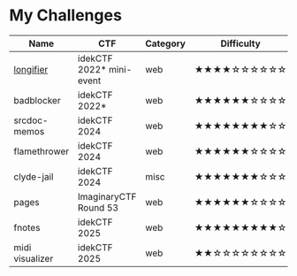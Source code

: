 # My Challenges

| Name            | CTF                      | Category | Difficulty | Notes            |
|-----------------|--------------------------|----------|------------|------------------|
| [longifier](/idekctf/2022/longifier/)       | idekCTF 2022* mini-event | web      | ★★★★☆☆☆☆☆☆ | event not public |
| badblocker      | idekCTF 2022*            | web      | ★★★★★★☆☆☆☆ | -                |
| srcdoc-memos    | idekCTF 2024             | web      | ★★★★★★★★☆☆ | -                |
| flamethrower    | idekCTF 2024             | web      | ★★★★★★☆☆☆☆ | with @downgrade  |
| clyde-jail      | idekCTF 2024             | misc     | ★★★★★★★☆☆☆ | -                |
| pages           | ImaginaryCTF Round 53    | web      | ★★★★★★☆☆☆☆ | -                |
| fnotes          | idekCTF 2025             | web      | ★★★★★★★★★☆ | -                |
| midi visualizer | idekCTF 2025             | web      | ★★☆☆☆☆☆☆☆☆ | with @downgrade  |
